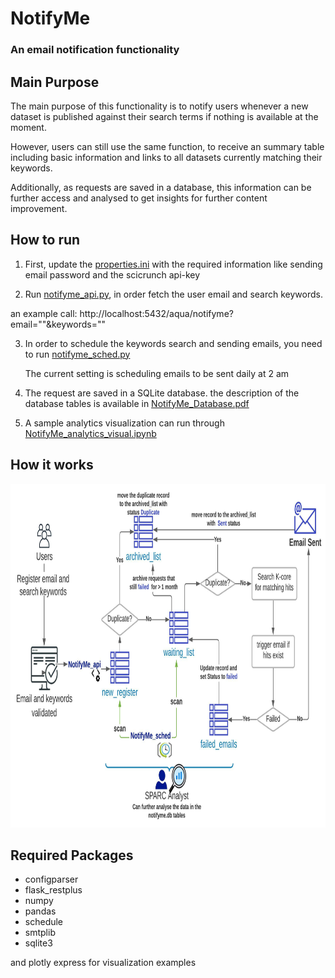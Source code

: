 # NotifyMe
### An email notification functionality

## Main Purpose

The main purpose of this functionality is to notify users whenever a new dataset is published against their search terms if nothing is available at the moment.

However, users can still use the same function, to receive an summary table including basic information and links to all datasets currently matching their keywords.

Additionally, as requests are saved in a database, this information can be further access and analysed to get insights for further content improvement.


## How to run

1. First, update the [properties.ini](./properties.ini) with the required information like sending email password and the scicrunch api-key

2. Run [notifyme_api.py](./notifyme_api.py), in order fetch the user email and search keywords.
 
 an example call:  http://localhost:5432/aqua/notifyme?email="<email>"&keywords="<keywords>"

3. In order to schedule the keywords search and sending emails, you need to run [notifyme_sched.py](./notifyme_sched.py)

   The current setting is scheduling emails to be sent daily at 2 am

4. The request are saved in a SQLite database. the description of the database tables is available in [NotifyMe_Database.pdf](./NotifyMe_Database.pdf)
 
5. A sample analytics visualization can run through [NotifyMe_analytics_visual.ipynb](https://nbviewer.jupyter.org/github/lrasmy/aqua/blob/main/NotifyMe/NotifyMe_analytics_visual.ipynb)
 

## How it works

<p align="left">
  <img src="./NotifyMe.jpeg" alt="interface" width="900" height="550"> 
  <br/> 
  </img>
</p>


## Required Packages
- configparser
- flask_restplus
- numpy
- pandas
- schedule
- smtplib
- sqlite3

and plotly express for visualization examples
